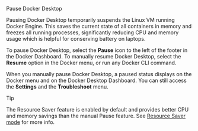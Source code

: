 Pause Docker Desktop


Pausing Docker Desktop temporarily suspends the Linux VM running Docker Engine. This saves the current state of all containers in memory and freezes all running processes, significantly reducing CPU and memory usage which is helpful for conserving battery on laptops.

To pause Docker Desktop, select the **Pause** icon to the left of the footer in the Docker Dashboard. To manually resume Docker Desktop, select the **Resume** option in the Docker menu, or run any Docker CLI command.

When you manually pause Docker Desktop, a paused status displays on the Docker menu and on the Docker Desktop Dashboard. You can still access the **Settings** and the **Troubleshoot** menu.

> [!TIP]
>
> The Resource Saver feature is enabled by default and provides better CPU and memory savings than the manual Pause feature. See [Resource Saver mode](resource-saver.md) for more info.
